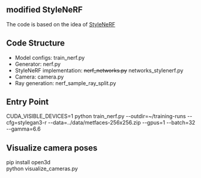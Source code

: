 ## modified StyleNeRF

The code is based on the idea of [StyleNeRF](https://arxiv.org/abs/2110.08985)

## Code Structure
- Model configs: train_nerf.py
- Generator: nerf.py
- StyleNeRF implementation: <del>nerf_networks.py</del> networks_stylenerf.py
- Camera: camera.py
- Ray generation: nerf_sample_ray_split.py

## Entry Point

CUDA_VISIBLE_DEVICES=1 python train_nerf.py --outdir=~/training-runs --cfg=stylegan3-r --data=../data/metfaces-256x256.zip --gpus=1 --batch=32 --gamma=6.6

## Visualize camera poses

pip install open3d<br>
python visualize_cameras.py

